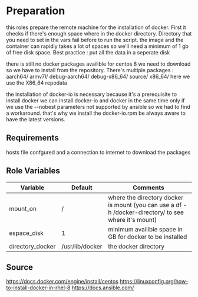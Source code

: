 Preparation
=========

this roles prepare the remote machine for the installation of docker. First it checks if there's enough space where in the docker directory. Directory that you need to set in the vars fail before to run the script. the image and the container can rapidly takes a lot of spaces so we'll need a minimum of 1 gb of free disk space.
Best practice : put all the data in a seperate disk

there is still no docker packages availible for centos 8 we need to download so we have to install from the repository. There's multiple packages :
aarch64/
armv7l/
debug-aarch64/
debug-x86_64/
source/
x86_64/
here we use the X86_64 repodata 

the installation of docker-io is necessary because it's a prerequisite to install docker we can install docker-io and docker in the same time only if we use the --nobest parameters not supported by ansible so we had to find a workaround. that's why we install the docker-io.rpm be always aware to have the latest versions.

Requirements
------------
hosts file confgured and a connection to internet to download the packages

Role Variables
--------------
|  Variable | Default  |  Comments |  
|----------------------|----------------|-----------------------------------------------------------------|
| mount_on  |    / |  where the directory docker is mount (you can use a df -h /docker-directory/ to see where it's mount)  |
| espace_disk |     1   |  minimum availible space in GB for docker to be installed  |
| directory_docker | /usr/lib/docker | the docker directory




Source
-------

https://docs.docker.com/engine/install/centos
https://linuxconfig.org/how-to-install-docker-in-rhel-8
https://docs.ansible.com/
